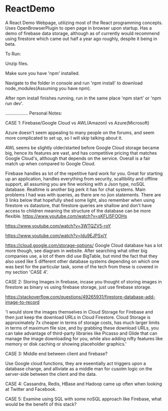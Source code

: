 # ReactDemo
A React Demo Webpage, utilizing most of the React programming concepts. Uses OpenBrowserPlugin to open page in browser upon startup. Has a demo of firebase data storage, although as of currently would recommend using firestore which came out half a year ago roughly, despite it being in beta.

To Run:

Unzip files.

Make sure you have 'npm' installed.

Navigate to the folder in console and run 'npm install' to download node_modules(Assuming you have npm).

After npm install finishes running, run in the same place 'npm start' or 'npm run dev'.

..................
Personal Notes:

CASE 1: Firebase/Google Cloud vs AWL(Amazon) vs Azure(Microsoft)

Azure doesn't seem appealing to many people on the forums, and seem more complicated to set up, so I will skip talking about it.

AWL seems be slightly older/started before Google Cloud storage became big, hence its features are vast, and has competitive pricing that matches Google Cloud's, although that depends on the service. Overall is a fair match up when compared to Google Cloud.

Firebase handles as lot of the repetitive hard work for you. Great for starting up an application, handles everything from security, scallibility and offline support, all assuming you are fine working with a Json type, noSQL database. Realtime is another big perk it has for chat systems. Main problems I had was with queries, as there are no jion statements. There are 3 links below that hopefully shed some light, also remember when using firestore vs datastore, that firestore queries are shallow and don't have access to children meaning the structure of the database can be more flexible.
https://www.youtube.com/watch?v=sKFLI5FOOHs

https://www.youtube.com/watch?v=3WTQZV5-roY

https://www.youtube.com/watch?v=Idu9EJPSxiY

https://cloud.google.com/storage-options/
Google Cloud database has a lot more though, see diagram in website. After searching what other big companies use, a lot of them did use BigTable, but mind the fact that they also used like 5 different other database systems depending on which one was best for the particular task, some of the tech from these is covered in my section 'CASE 4'.

CASE 2: Storing Images in firebase, incase you thought of storing images in firestore as binary vs using firebase storage, just use firebase storage.

https://stackoverflow.com/questions/49265931/firestore-database-add-image-to-record

'I would store the images themselves in Cloud Storage for Firebase and then just keep the download URLs in Cloud Firestore. Cloud Storage is approximately 7x cheaper in terms of storage costs, has much larger limits in terms of maximum file size, and by grabbing these download URLs, you can take advantage of third-party libraries like Picasso and Glide that can manage the image downloading for you, while also adding nifty features like memory or disk caching or showing placeholder graphics.'


CASE 3: Middle end between client and firebase?

Use Google cloud functions, they are eseentially act triggers upon a database change, and alliviate as a middle man for cusotm logic on the server-side between the client and the data.


CASE 4: Cassandra, Redis, HBase and Hadoop came up often when looking at Twitter and Facebook.

CASE 5: Examine using SQL with some noSQL approach like Firebase, what would be the benefit of this stack?
